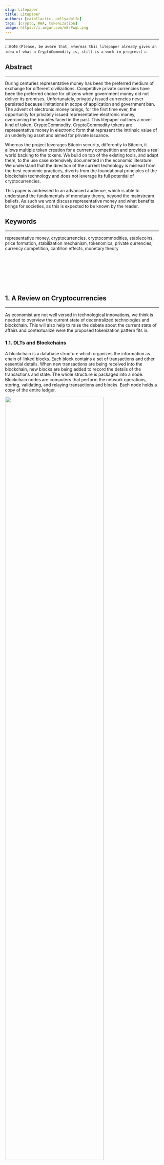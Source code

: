 ```yaml
---
slug: Litepaper
title: Litepaper
authors: [catallactic, pellyadolfo]
tags: [crypto, RWA, tokenization]
image: https://i.imgur.com/mErPwqL.png
---
```

---

:::note
`(Please, be aware that, whereas this litepaper already gives an idea of what a CryptoCommodity is, still is a work in progress)`
:::

## Abstract
---

During centuries representative money has been the preferred medium of exchange for different civilizations. Competitive private currencies have been the preferred choice for citizens when government money did not deliver its promises. Unfortunately, privately issued currencies never persisted because limitations in scope of application and government ban. The advent of electronic money brings, for the first time ever, the opportunity for privately issued representative electronic money, overcoming the troubles faced in the past. This litepaper outlines a novel kind of token, CryptoCommodity. CryptoCommodity tokens are representative money in electronic form that represent the intrinsic value of an underlying asset and aimed for private issuance.

Whereas the project leverages Bitcoin security, differently to Bitcoin, it allows multiple token creation for a currreny competition and provides a real world backing to the tokens. We build on top of the existing tools, and adapt them, to the use case extensively documented in the economic literature. We understand that the direction of the current technology is mislead from the best economic practices, diverts from the foundational principles of the blockchain technology and does not leverage its full potential of cryptocurrencies.

This paper is addressed to an advanced audience, which is able to understand the fundamentals of monetary theory, beyond the mainstream beliefs. As such we wont discuss representative money and what benefits brings for societies, as this is expected to be known by the reader.

## Keywords
---

representative money, cryptocurrencies, cryptocommodities, stablecoins, price formation, stabilization mechanism, tokenomics, private currencies, currency competition, cantillon effects, monetary theory

<br/><br/><div class="divider div-transparent div-dot"></div><br/><br/><br/>

## 1. A Review on Cryptocurrencies
---

As economist are not well versed in technological innovations, we think is needed to overview  the current state of decentralized technologies and blockchain. This will also help to raise the debate about the current state of affairs and contextualize were the proposed tokenization pattern fits in.

### 1.1. DLTs and Blockchains

A blockchain is a database structure which organizes the information as chain of linked blocks. Each block contains a set of transactions and other essential details. When new transactions are being received into the blockchain, new blocks are being added to record the details of the transactions and state. The whole structure is packaged into a node. Blockchain nodes are computers that perform the network operations, storing, validating, and relaying transactions and blocks. Each node holds a copy of the entire ledger.

<div style={{textAlign: 'center'}}>
	<img src="https://www.nist.gov/sites/default/files/images/2019/09/25/blockchain.png" width="80%"></img>
</div>
<br/>

Blockchain nodes are interconnected organizing a blockchain network. The information stored in the nodes is synchronized in a way that all keep a copy of the latest transactions. Nodes are also engaged in the validation of the new transactions according to the consensus protocol defined for the network.

<div style={{textAlign: 'center'}}>
	<img src="https://www.catallactic.org/assets/images/ops_supply-bfea34b2da853e09203c7fa1998cee78.svg" width="80%"></img>
</div>
<br/>

The architecture of a blockchain network relies heavily on the collaborative effort of its nodes, which share and maintain a distributed ledger of transactions. This system of interconnected nodes ensures the decentralization of the network, significantly increasing its resilience against cyber threats and reducing reliance on any central authority for governance.Blo

### 1.2. Smart Contracts

Nick Szabo, the inventor of smart contract, defined it as such: “A smart contract is a set of promises, specified in digital form, including protocols within which the parties perform on these promises.” 

A smart contract is a computer program that automatically executes the terms of a contract when certain conditions are met. These conditions are written into the code of the contract. Once completed, the transactions are trackable and irreversible. 

Smart contracts are stored on a blockchain. This makes them transparent, secure & immutable. When a smart comtract is deployed to a blockchain network, it gets copied to all of the network nodes to guarantee its decentralization. When the contract is invoker for a transaction by a wallet, all the nodes participate in the valiadtion of rhe transaction but only one node is responsible for execution of the transaction. The response from the transaction will be again synchronnized to to all other nodes in the network so they can have the status.

<div style={{textAlign: 'center'}}>
	<img src="https://www.catallactic.org/assets/images/ops_balances-f4a24f9af292d2e0304607b3bf4f7e54.svg" width="80%"></img>
</div>
<br/>

Smart contracts allow to build a wide variety of decentralized apps and tokens.

### 1.3. Tokenization

Tokenization is the process of digitally representing an asset, or asset feature, on a programmable platform. When tokenizing an asset, or asset feature, it gets bound to the token in a way that the token holder owns the asset feature. This asset feature is defined by the asset tokenizer. Tokens are created as smart contracts and, as programable logic, their lifecycle and features is managed by the logic in the smart contract.

#### 1.3.1. Token Lifecycle

Tokens can be pre-mined for a fundraising.

First tokens are created at the end of this fundraising process in a TGE.

Tokens are created in a process called minting. Tokens can be also destroyed in a process called burning.

Tokens can be added to exchange to be traded.

Tokens are distributed to stakeholders

Tokens can be expired or suspended.

<div style={{textAlign: 'center'}}>
	<img src="/img/token_value_chain2.svg" width="100%"></img>
</div>

#### 1.3.2. Token Features

When evaluating the asset, or asset property, we must consider the concept of <b>fungibility</b>. Fungibility is the property of a good, or a commodity, whose individual units are essentially interchangeable.

Tokens can be transferred between holders. This features applies to fungible and not-fungible tokens.

Valuable. A token tokenizing a fungible assets, or asset properties, can be provided a relative value when submitted to an exchange paired with other token. This relative value can be defined as a <b>price</b>. In that way, a token can be priced in terms of another token.

Tokens can be divisible. fractional ownership

Non-fungible tokens tokens can be configurable

#### 1.3.3. Tokenization Models

When we speak about the type of tokens, we are mostly referring to how its price is formed, and maybe maintained, by the token issuer. There are several strategies for price formation. This post aims to provide an overview.

According to the nature of the asset, or asset property, that the token is pegged to, existing cryptocurrencies come typically in 5 flavours: Unpegged Tokens, Utility Tokens, Security Tokens, Stablecoins and NFT.

<div style={{textAlign: 'center'}}>
	<img src="/img/tokenization_maturity_model_seal.svg" width="50%"></img>
</div>
<br/>
<br/>

The more basic category would be the <b>Unpegged Tokens</b>. Unpegged tokens have not any collateral asset, asset property or utility, providing value to the token units. The price of these tokens is based according to purely speculative value, eg memecoins.

A large and heterogeneus category of utility tokens comes next, as foundation for other pegged tokens. <b>Utility tokens</b> typically are valued by the utility, or service, provided to the participants in their ecosystem. Despite they can include some supply manipulation they do not follow a specific monetary policy to maintain the underlying value of this service and price  is delegated to market forces. Therefore these tokens are expected to have price fluctuations, i.e. the higher the utility provided, or the number of utilities, the higher the demand and, therefore, the price. The captured utility can be derived from an objective, or intrinsic, value as access (GameFi), action (Play to Earn, Move to Earn, Recycle to Earn), operation (DePIN) or governance (veTokens, DAOs). Alternatively, the utility can also derive from a subjective value, as a payments for a service e.g. network operation (utility coins), defi commision (e.g. exchange, payment or lending). 

A <b>Security Token</b> is the blockchain equivalent of a securitized asset traded on the stock market. Similar to traditional securities, security tokens are financial instruments that represent ownership interest in an asset. Their price, yield and any other features are borrowed from the underlying financial asset. This financial asset can be physical (e.g. real state), equity (shares, stocks), debt (short term bonds, HY bonds, US treasuries, notes) or some kind of derivative (e.g. options).

The first tokens in this list aimed to become currency are the Stablecoins. <b>Stablecoins</b> capture the price of an asset formed in an external market and set the captured price into the token. Stablecoins include a stabilization mechanism that aim to maintain the captured price, typically by supply manipulations, either manual or built-in by an Oracle. Stablecoins either can be collateralized by nothing (algorithmic stablecoins), by the asset (commodity, fiat of digital) or by a basket of products equivalent to the price of the assset (synths).

The <b>NFT tokens</b> are not in charge of any price formation by themselves. Instead, NFT tokens grant ownership of the asset to their holder and, therefore, the price of a NFT token is provided by the price of the backing asset. As non fungible tokens, they match one-to-one with the tokenized asset so NFT tokens do not have supply or price considerations. Furthermore NFT can have a different price. Some NFT tokens are created to represent some <b>identity</b> with the purpose of tracking, membership or access. The standard application of NFT tokens are collectibles. We can include souldbound tokens which are digital identity tokens that represent the traits, features, and achievements that make up a person or entity. Other typical applications for NFT tokens are Profile picture NFTs, Event tickets NFTs, Virtual Real Estate NFTs, Music NFTs.

If we look back to the physical world and the literature, <b>Hayek</b> dedicated a <a href="https://mises.org/library/denationalisation-money-argument-refined">few chapters</a> to define how private money should be created. For Hayek, privately issued currency units should be collateralized by a basket of commodities and the issuer should announce the composition of the basket to maintain the price as compromised.

> It might be expedient that the issuing institution should from the outset announce precisely the collection of commodities in terms of which it would aim to keep the value of the 'ducat' constant

Finally, the proposal of <a href="https://www.catallactic.org/"><b>Catallactic</b></a> is different to all strategies above despite it borrows ideas from some. Catallactic aims to create non-fiat commodity backed stablecoins capturing the marginal utility of the underlaying asset. For these Catallactic CryptoCommodity tokens, price would be defined by the issuer and price formation delegated to the exchanges where the CryptoCommodity token is traded. As Stablecoins, CryptoCommodities includes an stabilization mechanism in which supply in the exchanges is paired to physical demand of the commodity for the issuer in a period of time.

From the token collection above, only Stablecoins and CryptoCommodities aim to maintain an stable price and, therefore, hold the potential to become currencies.
Utility tokens are bound to an on-chain or virtual utility.



#### 1.3.4. Applications of Tokenization

The more intuitive application of tokenization is becoming <b>identifier</b> of a non-fungible token. This can deliver several benefits as ownership or traceability of the underlying asset to the token holder. Ownership, voting rights, enabling participation in decision-making processes


A basic application of a priced asset is to become a <b>currency</b>. There are some requirements to be a currency...

Another application of priced asssets is <b>investment</b>.


#### 1.3.5. Tokenizable Assets

Tangible 

Fungible

RWA tokenization



### 1.4. CryptoCurrencies

In this section, we will analyze the suitability of existing cryptocurrency patterns to become mainstream currencies. It is unclear what are is the definition of a currency as there many interpretations. To further understand what a currency is, is needed to identifiy currency functions. 

A <b>medium of exchange</b> is the set of assets in an economy that people regularly exchange for goods or services. A medium of exchange has two key features: First, it represents a part of its owner's assets; second, it is commonly accepted in transactions. We refer to medium of exchange as the set of assets in an economy that people regularly exchange for goods and services. The use of money as a medium of exchange promotes economic efficiency by eliminating much of the time spent in exchanging goods and services. This is the function described in the previous sections. For Austrians, a currency is just a medium of exchange.

None of the existing cryptocurrency parterns is a suitable medium of exchange. <b>NFT</b> are not fungible tokens, they can be exchanged, but they are not created as a medium of exchange. <b>Security tokens</b> typically provide a yield which is not a feature expected in a currency. All Austrian Autors assumed that currency is backed in a commodity and there its value is reasonably stable. This disqualifies <b>unbacked tokens</b> as a serious medium of exchange because they cannot be redeemed by any colateral. <b>Utility tokens</b>, on the other hand, do not have a stable value as it is subjected to the fluctuations of enclosed utilities. Finally, <b>Stablecoins</b> are typically fiat-based currencies as they are pegged to fiat prices. They can improve on liquidity over existing fiat currencies as they are easily transferable. However, they are subjrect to the same debasement issues of fiat. Additionally, they are not good components of a price system because the price formation is distorted.

<div style={{overflowX : 'auto'}}>
	<table>
		<tr>
			<td></td>
			<td>Unbacked</td>
			<td>Utility</td>
			<td>Security</td>
			<td>Stablecoin</td>
			<td>NFT</td>
		</tr>
		<tr>
			<td>Medium of Exchange</td>
			<td>no collateral</td>
			<td>unstable</td>
			<td>no purpose</td>
			<td>fiat based</td>
			<td>no fungible</td>
		</tr>
		<tr>
			<td>Reserve of Value</td>
			<td>no collateral</td>
			<td>unstable</td>
			<td>no purpose</td>
			<td>Fiat Value</td>
			<td>Intrisic Value</td>
		</tr>
		<tr>
			<td>Unit of Account</td>
			<td>No</td>
			<td>No</td>
			<td>No</td>
			<td>No</td>
			<td>No</td>
		</tr>
	</table>
</div>
<br/>

as <b>Reserve of Value</b>


as <b>Unit of Account</b>

Coins unable to become currencies

### 1.5. Crypto Adoption

* Driven to fiat by VCs

* Many scams, lack of transparency

* No real world utilities

* No good medium of exchange

* Legal and regulatory constraints


<br/><br/><div class="divider div-transparent div-dot"></div><br/><br/><br/>


## 2. CryptoCommodity
---

### 2.1. A New Medium of Exchange

CryptoCommodity proposes a new medium of exchange based on Representative Money.

Hayek said money with stable value would be preferred by users.

Real utility to empower real economy.

### 2.2. Creating Representative Money

#### 2.2.1. The Underlaying Asset

To understand a CryptoCommodity lets first examine how a regular RWA stablecoin works. A regular RWA stablecoin is backed by an asset, typically a physical asset. This asset has an unknown intrinsic value. By binding 1-to-1 the supply of the stablecoin to the RWA stock as collateral, the stablecoin is able to capture the intrinsic value of the asset. However, the stablecoin knowns nothing about the marginal utility that the RWA will produce on consumers. Therefore, the stablecoin is unable to form its own price and this must be borrowed from an external source, typically an internaciobal RWA market. There are some consequences of this fact: first, according to regulations, the stablecoin must be collateralized from inception and, therefore, only issuers with enough collateral can issue an stablecoin. Secondly, as the value is provided from inception, issuers do not have a chance to fundraise. Also, issuers, must custody and, potentially, redeem the asset incurring in high operating expenses. Since the price is borrowed from a fiat source, this configuration typically creates a fiat-bound currency, and decentralization in value is compromissed. Similar features apply to stablecoins bound to currencies, either fiat or not fiat.

A CryptoCommodity is also an stablecoin but improves this process at several levels. A CryptoCommodity also binds to an asset, but it does through an utility working as proxy. The bound utility helps by providing a marginal utility when exposed to consumers. The utility must be an off-chain utility, typically a real world utility.

But there is more. As an utility-proxied asset is one time event, meaning that when the utility is satisfied, the asset is consumed, is not possible to bind permanently to make an offer. By binding to this kind of asset, the CryuptoCommodity would have an continuously-growing supply. And this is not something that we want because the quality of the CrtypcCommodity would be far from optimal. In order to overcome this issue, the definition can be adapted to a "repeating utility-proxied asset", that is something that the issuer will be always able to provide periodically. Iin order to make the marginal utility quantifiable, the repeatability period must cover a known timespan where the utility provides value to the consumer, e.g. a gas cylinder provides value for one month at a cost of $16. This means that the marginal utility for consumers is $16 per month.

<div style={{textAlign: 'center'}}>
	<img src="/img/underlaying_asset.svg" width="40%"></img>
</div>
<br/>


#### 2.2.2. Binding Asset to CryptoCommodity

Once the underlying asset id defined, we are reaady to bind this asset to the CryptoCommodity. The mission of the underlaying asset is to provide value to the CrytoCommodity. In sucha a way that the CryptoCommodit becomes representative of the compromissed unit of underlying asset.

<div style={{textAlign: 'center'}}>
	<img src="/img/underlaying_asset_bound.svg" width="60%"></img>
</div>
<br/>

#### 2.2.3. Exposing Intrinsic Value

So, for a CryptoCommodity backed by this composed asset exposed in a exchange, the marginal utility will be converted into a price with the exchamnge price formation mechanism. 

<div style={{textAlign: 'center'}}>
	<img src="/img/underlaying_asset_exposed.svg" width="100%"></img>
</div>
<br/>

The price is formed in the internal ecosystem of the CryptoCommodity so not access to external price sources (e.g. Oracles) or manual supply manipualtion is required. Also, no dependency on external systems. A CryptoCommodity is an autonomous currency and is not boud to any other system, e.g. not bound to fiat. This fact is a foundation for real value decentralization.

The price formation is dynamic, which means, is in a continual revision. The purchasing power of the currency will growth in relation to other currencies as long the issuer is providing incremental value to the society. If the provider denies to provide value, the CryptoCommodity value will fall, and its purchasing power will be reduced. As a consequence consumers will prefer other currencies. This will encourage the issuer to provide the best practies and a environment of wealth.

#### 2.2.4. CryptoCommodity Ecosystem

There incentives for the issuer to create this structure as he will profit in a few ways: he can run fundraising campaigns, he can profit for the additional DeFi related utilities that provides to the society. The society can also get increased amount of financial services.

<div style={{textAlign: 'center'}}>
	<img src="/img/ecosystem_before.svg" width="80%"></img>
</div>
<br/>


### 2.3. CryptoCommodity Lifecycle

This section will describe the stages of a CryptoCommodity from the point that is exposed to the market.

#### 2.3.1. Fundraising

Most of real economy projects require an initial investment in infrastructure and physical tools. This is a entry barrier for many project that never see the light because funding limitations. To overcome this drawback, nothing prevents a CryptoCommodities issuer of launching an initial fundraising campaign and get the initial funding to launch his project. In this initial stage, the CryptoCommodity would be working as Utility Token. 

The number of token units pre-mited in advance for seed investors, their expected profit as well as the vesting periods must be configured by the CryptoCommodity issuer. Configuration data and best practices must be provided to the issuer with experience from previous benchmarks. This is however and optinal stage and the issuer could skip pre-miting fundraising tokens.

#### 2.3.2. Capturing Subjective Value

If the issuer has decided the CrytoCommodity to launch a fundraising campaign, this will pre-mint initially a number of tokens allocated to ICO investors. In this case, there would be more tokens minted that the equivalent demand and the price of the token in exchanges will be lower than the subjective value. The price created by the marginal utlity is not formed over night. Instead, in the inception of the CryptoCommodity, when not demand is yet backing the token, the price is only provided by the speculative utility from the future expectations.

<div style={{textAlign: 'center'}}>
	<img src="/img/stabilization_mechanism_capture.svg" width="65%"></img>
</div>
<br/>

For this inception process, there will be a settlement time until the price in the exchanges matches the subjective value of the underlying asset. We call this period as the period to capture the subjective value of the underlying asset into the CryptoCommodity units.

By adjustiing the supply in the exchanges, it is possible for the issuer to configure the profile for this capture stage. Some available options are:
* Free price
* Ramp
* Constant Product

#### 2.3.3. CryptoCommodity Peg

As a Stablecoin, a CryptoCommodity value has a natural built-in stability. This stability is borrowed from the underlying asset.

Economic history and literature are rich with schemes to peg the price of the currency to a price index or price index derivative, in order to provide price stability: monometallic (gold) standards, bimetallism, and later the symmetallism proposed by Marshall (1886, 1887a, 1887b) and Edgeworth (1895); the “fixed value of bullion” standard proposed by Williams (1892); Fisher's compensated dollar (1911, 1913a, 1913b, 1913c, 1913d, 1914, and 1920); the Commodity Reserve Currency scheme suggested by Goudriaan (1932), B. Graham (1937, 1944), F. D. Graham (1942), and revisited by Friedman (1951); Hall's (1982) ANCAP basket; the proposal by Miles (1984) and Sumner (1989, 1991, 1995) to use futures contracts, Kevin Dowd’s (1994) quasi-futures contract, and later Dowd’s (1999) price index option. For a review of this literature the reader is referred to Dowd (1996, Chapter 14). [38]

Since blockchain advent, the cryptocurrency landscape is rich in fiat backed stablecoins, either pegged to a fiat currency (USDT, USDC, BUSD, FRAX, MIM, Pax Dollar, USDJ, Gemini USD, USDP,Palau, FDUSD, PYUSD, Real USD, TrueUSD, ZUSD, DAI, CUSD, USDD, USB, USDe, Raft, eUSD, TerraUSD, Fei, EUROCEUROe, GBPT, XSGD, IDRT, BIDR, BRZ, DRAM, MXNT, MXNC), pegged to a commodity (PAXG,GLD, MCAU, AABBG, NNN, AWG, PMGT, CTLX, XAUT, DGX, CACHE, RBZ GBDTRBZ ZiG, GODL, SLVT, CRUDE,PDX, PTR, FIX, GEM, BANANA, SOYA, CORA, WHEA, SOYB, CORB, XCORN XSOY, XWHEAT, XRICE) or pegged to another cryptocurrency (frxETH). They all peg their price to the price formed in an external market. The price formation mechanism is external to the stablecoin ecosystem. This price needs to be captured from the external source and set into the cryptocurrency with an stabilization mechanism that implies to manage the supply. Either if the price manually set by the stablecoin issuer, or the smart contract has a built-in access with Oracles, the stablecoins will inherit the centralization feature of the price formation source. Unfortunately this is against blockchain decentralization principles. [49]

A CryptoCommodity is different animal to fiat backed stablecoins. A Cryptocommodity is bound to the intrinsic value of the underlying asset. There is not need of quantification of this intrinsic value. Instead, a Cryptocommodity exposes the asset intrinsic value (whichever its quantity) to form its price according to the marginal utility of the underlaying market as perceived by the consumer. The price formation is, therefore, internal to the CryptoCommodity ecosystem. As a consequence, a Cryptocommodity is decoupled from any external monetary system, fiat or not fiat, creating an autonomous ecosystem. A CryptoCommodity delivers the foundation for a true value decentralization.

#### 2.3.4. Stabilization Mechanism

Once the required supply is maintained in the exchanges, the marginal utility is captured and the price is formed, nothing prevents the CryptoCommodity issuer from minting more CryptoCommodity units to provide additional utilities, e.g. feed DeFi Services markets


<div style={{textAlign: 'center'}}>
	<img src="/img/stabilization_mechanism_maintainance.svg" width="65%"></img>
</div>
<br/>


#### 2.3.5. Leverage


Configurable by issuer. Benchmarks are required.

|                                 | Value                | Collateral    |
| :-------------------------------| :--------------------| :-------------|
| Commodity Money                 | Fixed to Itself      | Itself        | 
| Representative Money            | Fixed to Bound Asset | 100%          |
| Semi Representative Money       | Fixed to Bound Asset | Configurable  |
| Fiat Money                      | Debasement           | None          |

### 2.4. Comparing with existing crypto currencies

|                                 | Stablecoin                                        | CryptoCommodity                                                               |
| :-------------------------------| :-------------------------------------------------| :-----------------------------------------------------------------------------|
| Backed by                       | Physical, digital, financial asset                | Underlying market of fungible physical or digital asset                       |
| Collateralized by               | Multiple                                          | Underlying market of fungible physical or digital asset                       |
| Collateral Size                 | 100% by law                                       | Configurable by issuer                                                        |
| Price Formation                 | Pegged to Fiat Price of asset in external market  | Pegged to economic value of asset in underlying market. Decoupled from fiat   |
| Scope                           | Mostly Global														          | Local or Global                                                               |
| Value Decentralized?            | No, pegged to fiat prices with Oracles				    | Yes, forms its own price                                                      |
| Process Decentralized?          | No, manual stabilization					                | Yes, built-in automated stabilization                                         |
| Decisions Decentralized?        | No, opaque decisions  			   		                | Yes, releasing to the community when possible                                 |
| Disclosures  										| No                                                | Yes, full disclosure                                                          |
| Allows project funding?         | No                                                | Yes                                                                           |
| Collateral on inception needed? | Yes                                               | No                                                                            |
| Provides credit? 				        | Yes, with social risk                             | Yes, with private risk                                                        |


### 2.5. Representative Currency Competition

Money is usually defined as the generally acceptable medium of exchange,l but there is no reason why within a given community there should be only one kind of money that is generally (or at least widely) accepted. [Hayek]

By exposing the intrinsic value allowing price formation corresponding to subjective perception of consumers we get the benefits of represetative money:

 - price formation according to consumers
 - productive resources allocated by consumers will
 - no cantillon
 - private risk
 - coexisting gold standard


### 2.6. A New DeFi Industry


Fundraising for entrepreneurs

Investment for investors

Blockchains are provably immutable and enable the
rapid transfer and exchange of crypto-tokens (which can
represent assets) without the need for separate
clearing, settlement & reconciliation.

Despite the crypto industry is not been created with the real economy in mind, most of the existing tools can be reused to enable a new industry that brings fundraising, transactions, payments, insurance, lending, investment, trading and related financial DeFi Services for real economy amd real consumers.

Scope

<br/><br/><div class="divider div-transparent div-dot"></div><br/><br/><br/>


## 3. Blockchains Landscape
---

Since the adveniment of Bitcoin in 2008, web3 infrastructure has been a hotspot for venture capital to invest. As a consequencem blockchain networks have evolved in almost any direction and with different protocols and patterns. Over the time, some protocols have consolidates making up ecosystems around the an initial based blockchain.

### 3.1. Infrastructure Ecosystems


<div style={{overflowX : 'auto'}}>
	<table>
		<tr>
			<th rowspan="2">Currency</th>
			<th rowspan="2">Layer</th>
			<th rowspan="2">From</th>
			<th rowspan="2">Lang</th>
			<th rowspan="2">Ledger</th>
			<th rowspan="2">Consensus</th>
			<th colspan="2">Execution Environment</th>
		</tr>
		<tr>
			<th>VM</th>
			<th>Smart Contracts</th>
		</tr>
		<tr>
			<td>Bitcoin</td>
			<td>L1</td>
			<td>2008</td>
			<td>C++</td>
			<td>UTXO</td>
			<td>PoW</td>
			<td>Script</td>
			<td>BitcoinScript</td>
		</tr>
		<tr>
			<td>Ripple</td>
			<td>L1</td>
			<td>2012</td>
			<td>C++</td>
			<td>account</td>
			<td>XRP Ledger</td>
			<td></td>
			<td>Yes</td>
		</tr>
		<tr>
			<td>Ethereum</td>
			<td>L1</td>
			<td>2013</td>
			<td>Go</td>
			<td>account</td>
			<td>PoS</td>
			<td>EVM</td>
			<td>Solidity</td>
		</tr>
		<tr>
			<td>Radix</td>
			<td>L1</td>
			<td>2013</td>
			<td></td>
			<td></td>
			<td>Cerberus</td>
			<td></td>
			<td>Scrypto</td>
		</tr>
		<tr>
			<td>Monero</td>
			<td>L1</td>
			<td>2014</td>
			<td>C++</td>
			<td>UTXO</td>
			<td>PoW</td>
			<td>-</td>
			<td>-</td>
		</tr>
		<tr>
			<td>Tezos</td>
			<td>L1</td>
			<td>2014</td>
			<td></td>
			<td>account</td>
			<td>PoS</td>
			<td>TezosVM</td>
			<td>Michelson</td>
		</tr>
		<tr>
			<td>Cosmos</td>
			<td>L0</td>
			<td>2014</td>
			<td>Go</td>
			<td>account</td>
			<td>BFT PoS</td>
			<td>CosmWasm</td>
			<td>Rust</td>
		</tr>
		<tr>
			<td>Cardano</td>
			<td>L1</td>
			<td>2015</td>
			<td>Haskell</td>
			<td>UTXO</td>
			<td>PoS</td>
			<td>Ouroboros</td>
			<td>Plutus, Marlowe, Glow</td>
		</tr>
		<tr>
			<td>IOTA (DAG)</td>
			<td>L1</td>
			<td>2015</td>
			<td></td>
			<td></td>
			<td></td>
			<td></td>
			<td>Rust, TinyGo, Solidity</td>
		</tr>
		<tr>
			<td>WAVES</td>
			<td>L1</td>
			<td>2016</td>
			<td>Scala</td>
			<td></td>
			<td>LPoS</td>
			<td></td>
			<td>Ride</td>
		</tr>
		<tr>
			<td>Substrate, Polkadot</td>
			<td>L0</td>
			<td>2016</td>
			<td>Rust</td>
			<td>account</td>
			<td>NPoS</td>
			<td>PEE</td>
			<td>Rust</td>
		</tr>
		<tr>
			<td>NEAR</td>
			<td>L1</td>
			<td>2017</td>
			<td>Rust</td>
			<td>account</td>
			<td>PoS</td>
			<td></td>
			<td>Rust, Javascript</td>
		</tr>
		<tr>
			<td>Algorand</td>
			<td>L1</td>
			<td>2017</td>
			<td>Python</td>
			<td>account</td>
			<td>PoS</td>
			<td>AlgorandVM</td>
			<td>TEAL</td>
		</tr>
		<tr>
			<td>Chia Network</td>
			<td>L1</td>
			<td>2017</td>
			<td>Python</td>
			<td>UTXO</td>
			<td>PoST</td>
			<td></td>
			<td>Chialisp</td>
		</tr>
		<tr>
			<td>Fantom (DAG)</td>
			<td>L1</td>
			<td>2018</td>
			<td>Go</td>
			<td>account</td>
			<td>Lachesis</td>
			<td>FVM</td>
			<td>Solidity</td>
		</tr>
		<tr>
			<td>TON</td>
			<td>L1</td>
			<td>2018</td>
			<td>C++</td>
			<td>account</td>
			<td>PoS</td>
			<td></td>
			<td>FunC</td>
		</tr>
		<tr>
			<td>Aleph Zero</td>
			<td>L1</td>
			<td>2018</td>
			<td>Rust</td>
			<td></td>
			<td>PoS</td>
			<td></td>
			<td>ink!</td>
		</tr>
		<tr>
			<td>Avalanche</td>
			<td>L0</td>
			<td>2018</td>
			<td>Go</td>
			<td>UTXO</td>
			<td></td>
			<td></td>
			<td>Solidity</td>
		</tr>
		<tr>
			<td>Aptos (Diem, Libra)</td>
			<td>L1</td>
			<td>2019</td>
			<td>Rust</td>
			<td>account</td>
			<td>AptosBFT</td>
			<td></td>
			<td>Move</td>
		</tr>
	</table>
</div>
<br/>


### 3.2. DLT Trilemma


<div style={{textAlign: 'center'}}>
	<img src="https://pbs.twimg.com/media/FDaXBuNVQAMBe5U?format=jpg&name=900x900" width="50%"></img>
</div>
<br/>

### 3.3. The Layered Stack Ecosystem

An ecosystem is started by a base blockchan that provides some new ideas to the market. These ideas come in some of the 4 main moddules that compose a blockchain: execution, settlement, consensus and data availability. 

<div style={{textAlign: 'center'}}>
	<img src="https://miro.medium.com/v2/resize:fit:720/format:webp/0*9uU4Ednc_Aj-GX9M" width="60%"></img>
</div>
<br/>

Most of existing blockchains have evolved as part of already existing ecosystem, and only a few base chains can define its own infrastructure ecosystem.

A fork happens whenever a community makes a change to the blockchain’s protocol, or basic set of rules. When this happens, the chain splits — producing a second blockchain that shares all of its history with the original, but is headed off in a new direction.

A sidechain is a separate, independent blockchain linked to the main blockchain (mainchain) using a two-way bridge. It enables tokens or other digital assets to be transferred between the mainchain and the sidechain.

<div style={{textAlign: 'center'}}>
	<img src="/img/ecosystem_layers.svg" width="60%"></img>
</div>
<br/>

The Layer 2 provides scalabilty to Layer 1. Layer 2 typically processes operations out of Layer 1 to improve throughput and reduce fees.

Channels are peer-to-peer protocols that allow two parties to make an unlimited number of transactions amongst themselves and then only post the final results to the blockchain. Afterward, cryptography is used to demonstrate how the summarized data results from the earlier set of transactions. A multisig smart contract ensures the correct parties sign the transactions.

A Plasma blockchain is a network of independent child chains. These child chains function as distinct blockchains, each with its own block validation mechanisms. Yet, each of the child chains remains anchored to the underlying blockchain. A Plasma chain executes transactions off-chain with its own mechanism for block validation.

A rollup is a layer two (L2) blockchain that processes transactions away from the main blockchain to reduce transaction costs and increase throughput on the main chain. Batches of transactions are verified and settled back to the main chain.

The Layer 3 sits on top of Layer 2 and is mainly dedicated to hosts dApps for real-world applications and executes specific functions.



#### 3.3.1. Execution Environment

Making an informed decision about a smart contract platform is one of the most important steps toward achieving tangible results with smart contract development. As the business landscape is becoming more aware of smart contract potential, blockchains are evolving. While Ethereum remains the most recognizable platform in this field, its competitors are constantly coming up with new, unique features that attract investments.

The reason why new smart contract platforms are constantly emerging and established platforms are continuously updated is that it’s virtually impossible to maximize all of the three most important properties of smart contract platforms: scalability, security, and decentralization.

https://www.itransition.com/blockchain/smart-contract/platforms


#### 3.3.2. Settlement

The settlement layer settles transactions by processing proofs from other chains to finalize transfers. The settlement layer ensures that the transaction cannot be rolled back and the parties involved in the financial operation do not have their assets stolen after the final settlement is reached. Settlement is the process that ensures transaction immutability on the blockchain, playing a critical role in guaranteeing that no one can alter recorded transactions. Often considered the "anchor" within the blockchain's layers, settlement provides finality or irreversibility. To achieve this, the blockchain must validate transactions, confirm proofs and resolve disputes.

#### 3.3.3. Consensus

Consensus plays a crucial role in blockchain networks. The main objective of a consensus mechanism is to create a single version of truth. The consensus layer is responsible for all the nodes to agree on the blockchain state. It ensures that all transactions are valid and agrees on the order in which transactions are processed.

Decentralization


#### 3.3.4. Data Availability


### 3.4. Ethereum Ecosystem



### 3.5. Bitcoin Ecosystem

Traditionally, Bitcoin has been viewed as a store of value with limited functionality beyond investment. Unlike Ethereum, which supports a rich ecosystem of apps and smart contracts, Bitcoin has lacked these capabilities. However, developers are now pushing to bridge this gap through innovative solutions.




<br/><br/><div class="divider div-transparent div-dot"></div><br/><br/><br/>



## 4. CryptoCommodity Infrastructure
---

### 4.1. Requirements



### 4.2. Deployed on Bitcoin L2

Bitcoin L2 is being created on top of bitcoin reusing bitcoin security backed by 60.000 servers and a plethora of miners.

Networks decentralization


### 4.3. Multichain Tokens

Moving liquidity across chains






### 4.4. Delivering Representative Money

Decentraized tokenization platform must be avaiable for anyone.


#### 4.4.1. Tokenization Platform


#### 4.4.2. Tradeable in Exchanges


#### 4.4.3. Accessible with Wallets


#### 4.4.4. Accessible with Cards


<br/><br/><div class="divider div-transparent div-dot"></div><br/><br/><br/>


## 5. Application Projects
---

Precious metals, energy resources, agricultural products and real estate are examples of commodities that can be tokenized using blockchain technology.


<br/><br/><div class="divider div-transparent div-dot"></div><br/><br/><br/>





## 6. Conclusions
---




## 7. References
---


